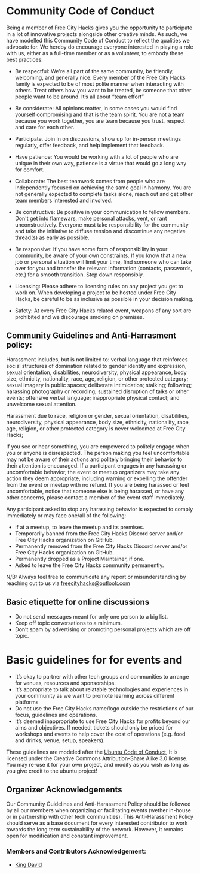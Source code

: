 # **Community Code of Conduct**
Being a member of Free City Hacks gives you the opportunity to participate in a lot of innovative projects alongside other creative minds. As such, we have modelled this Community Code of Conduct to reflect the qualities we advocate for. We hereby do encourage everyone interested in playing a role with us, either as a full-time member or as a volunteer, to embody these best practices:

* Be respectful: We're all part of the same community, be friendly, welcoming, and generally nice. Every member of the Free City Hacks family is expected to be of most polite manner when interacting with others. Treat others how you want to be treated, be someone that other people want to be around. It’s all about “team effort”

* Be considerate: All opinions matter, in some cases you would find yourself compromising and that is the team spirit. You are not a team because you work together, you are team because you trust, respect and care for each other.
 
* Participate. Join in on discussions, show up for in-person meetings regularly, offer feedback, and help implement that feedback.

* Have patience: You would be working with a lot of people who are unique in their own way, patience is a virtue that would go a long way for comfort.

* Collaborate: The best teamwork comes from people who are independently focused on achieving the same goal in harmony. You are not generally expected to complete tasks alone, reach out and get other team members interested and involved.

* Be constructive: Be positive in your communication to fellow members. Don't get into flamewars, make personal attacks, vent, or rant unconstructively. Everyone must take responsibility for the community and take the initiative to diffuse tension and discontinue any negative thread(s) as early as possible.

* Be responsive: If you have some form of responsibility in your community, be aware of your own constraints. If you know that a new job or personal situation will limit your time, find someone who can take over for you and transfer the relevant information (contacts, passwords, etc.) for a smooth transition. Step down responsibly.

* Licensing: Please adhere to licensing rules on any project you get to work on. When developing a project to be hosted under Free City Hacks, be careful to be as inclusive as possible in your decision making.

* Safety: At every Free City Hacks related event, weapons of any sort are prohibited and we discourage smoking on premises.

## Community Guidelines and Anti-Harrasment policy:
Harassment includes, but is not limited to: verbal language that reinforces social structures of domination related to gender identity and expression, sexual orientation, disabilities, neurodiversity, physical appearance, body size, ethnicity, nationality, race, age, religion, or other protected category; sexual imagery in public spaces; deliberate intimidation; stalking; following; harassing photography or recording; sustained disruption of talks or other events; offensive verbal language; inappropriate physical contact; and unwelcome sexual attention.

Harassment due to race, religion or gender, sexual orientation, disabilities, neurodiversity, physical appearance, body size, ethnicity, nationality, race, age, religion, or other protected category is never welcomed at Free City Hacks;

If you see or hear something, you are empowered to politely engage when you or anyone is disrespected. The person making you feel uncomfortable may not be aware of their actions and politely bringing their behavior to their attention is encouraged. If a participant engages in any harassing or uncomfortable behavior, the event or meetup organizers may take any action they deem appropriate, including warning or expelling the offender from the event or meetup with no refund. If you are being harassed or feel uncomfortable, notice that someone else is being harassed, or have any other concerns, please contact a member of the event staff immediately.

Any participant asked to stop any harassing behavior is expected to comply immediately or may face one/all of the following:

* If at a meetup, to leave the meetup and its premises.
* Temporarily banned from the Free City Hacks Discord server and/or Free City Hacks organization on GitHub.
* Permanently removed from the Free City Hacks Discord server and/or Free City Hacks organization on GitHub.
* Permanently dropped as a Project Maintainer, if one.
* Asked to leave the Free City Hacks community permanently. 

N/B: Always feel free to communicate any report or misunderstanding by reaching out to us via freecityhacks@outlook.com

## Basic etiquette for online discussions
* Do not send messages meant for only one person to a big list.
* Keep off topic conversations to a minimum.
* Don’t spam by advertising or promoting personal projects which are off topic.

# Basic guidelines for for events and 
* It’s okay to partner with other tech groups and communities to arrange for venues, resources and sponsorships.
* It’s appropriate to talk about relatable technologies and experiences in your community as we want to promote learning across different platforms 
* Do not use the Free City Hacks name/logo outside the restrictions of our focus, guidelines and operations.
* It’s deemed inappropriate to use Free City Hacks for profits beyond our aims and objectives. If needed, tickets should only be priced for workshops and events to help cover the cost of operations (e.g. food and drinks, venue, setup, speakers).

These guidelines are modeled after the [Ubuntu Code of Conduct](http://www.ubuntu.com/project/about-ubuntu/conduct), It is licensed under the Creative Commons Attribution-Share Alike 3.0 license. You may re-use it for your own project, and modify as you wish as long as you give credit to the ubuntu project!

## Organizer Acknowledgements
Our Community Guidelines and Anti-Harassment Policy should be followed by all our members when organizing or facilitating events (wether in-house or in partnership with other tech communities). This Anti-Harassment Policy should serve as a base document for every interested contributor to work towards the long term sustainability of the network. However, it remains open for modification and constant improvement.

### Members and Contributors Acknowledgement:
* [King David](https://github.com/davidconoh)